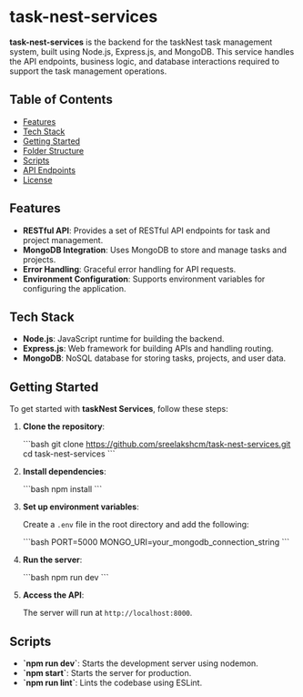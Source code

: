 
# task-nest-services

**task-nest-services** is the backend for the taskNest task management system, built using Node.js, Express.js, and MongoDB. This service handles the API endpoints, business logic, and database interactions required to support the task management operations.

## Table of Contents

- [Features](#features)
- [Tech Stack](#tech-stack)
- [Getting Started](#getting-started)
- [Folder Structure](#folder-structure)
- [Scripts](#scripts)
- [API Endpoints](#api-endpoints)
- [License](#license)

## Features

- **RESTful API**: Provides a set of RESTful API endpoints for task and project management.
- **MongoDB Integration**: Uses MongoDB to store and manage tasks and projects.
- **Error Handling**: Graceful error handling for API requests.
- **Environment Configuration**: Supports environment variables for configuring the application.

## Tech Stack

- **Node.js**: JavaScript runtime for building the backend.
- **Express.js**: Web framework for building APIs and handling routing.
- **MongoDB**: NoSQL database for storing tasks, projects, and user data.

## Getting Started

To get started with **taskNest Services**, follow these steps:

1. **Clone the repository**:

    \`\`\`bash
    git clone https://github.com/sreelakshcm/task-nest-services.git
    cd task-nest-services
    \`\`\`

2. **Install dependencies**:

    \`\`\`bash
    npm install
    \`\`\`

3. **Set up environment variables**:

    Create a `.env` file in the root directory and add the following:

    \`\`\`bash
    PORT=5000
    MONGO_URI=your_mongodb_connection_string
    \`\`\`

4. **Run the server**:

    \`\`\`bash
    npm run dev
    \`\`\`

5. **Access the API**:

    The server will run at `http://localhost:8000`.

<!-- ## Folder Structure

The project structure is organized as follows:

\`\`\`plaintext
task-nest-services/
│
├── controllers/            # Express route controllers
├── models/                 # MongoDB models and schemas
├── routes/                 # Express routes
├── middleware/             # Custom middleware
├── config/                 # Configuration files (e.g., database connection)
├── utils/                  # Utility functions
├── app.js                  # Main application file
├── server.js               # Server entry point
└── .env                    # Environment variables
\`\`\` -->

## Scripts

- **\`npm run dev\`**: Starts the development server using nodemon.
- **\`npm start\`**: Starts the server for production.
- **\`npm run lint\`**: Lints the codebase using ESLint.

<!-- ## API Endpoints

The following are the key API endpoints for **taskNest Services**:

- **Tasks**:
  - `GET /api/tasks`: Get all tasks.
  - `POST /api/tasks`: Create a new task.
  - `PUT /api/tasks/:id`: Update a task by ID.
  - `DELETE /api/tasks/:id`: Delete a task by ID.

- **Projects**:
  - `GET /api/projects`: Get all projects.
  - `POST /api/projects`: Create a new project.
  - `PUT /api/projects/:id`: Update a project by ID.
  - `DELETE /api/projects/:id`: Delete a project by ID. -->
